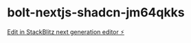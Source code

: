# bolt-nextjs-shadcn-jm64qkks

[Edit in StackBlitz next generation editor ⚡️](https://stackblitz.com/~/github.com/elky-bachtiar/bolt-nextjs-shadcn-jm64qkks)